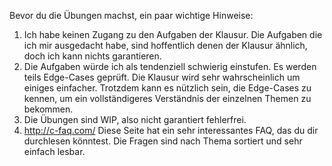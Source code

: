 Bevor du die Übungen machst, ein paar wichtige Hinweise:

1. Ich habe keinen Zugang zu den Aufgaben der Klausur. Die Aufgaben die ich mir ausgedacht habe, sind hoffentlich denen der Klausur ähnlich, doch ich kann nichts garantieren.
2. Die Aufgaben würde ich als tendenziell schwierig einstufen. Es werden teils Edge-Cases geprüft. Die Klausur wird sehr wahrscheinlich um einiges einfacher. Trotzdem kann es nützlich sein, die Edge-Cases zu kennen, um ein vollständigeres Verständnis der einzelnen Themen zu bekommen.
3. Die Übungen sind WIP, also nicht garantiert fehlerfrei.
4. http://c-faq.com/
   Diese Seite hat ein sehr interessantes FAQ, das du dir durchlesen könntest. Die Fragen sind nach Thema sortiert und sehr einfach lesbar.
